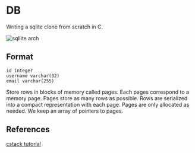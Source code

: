 # DB

Writing a sqlite clone from scratch in C.

![sqllite arch](https://cstack.github.io/db_tutorial/assets/images/arch2.gif)

## Format

```
id integer
username varchar(32)
email varchar(255)
```

Store rows in blocks of memory called pages.
Each pages correspond to a memory page.
Pages store as many rows as possible.
Rows are serialized into a compact representation with each page.
Pages are only allocated as needed. We keep an array of pointers to pages.

## References 

[cstack tutorial](https://cstack.github.io/)

